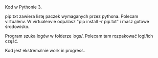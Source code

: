 Kod w Pythonie 3.

pip.txt zawiera listę paczek wymaganych przez pythona. Polecam virtualenv. W virtualenvie odpalasz "pip install -r pip.txt" i masz gotowe środowisko.

Program szuka logów w folderze logs/. Polecam tam rozpakować logi/ich część.

Kod jest ekstremalnie work in progress.
